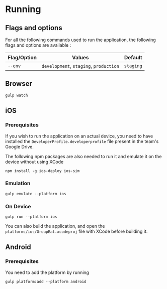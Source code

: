 # Running

## Flags and options

For all the following commands used to run the application, the following flags and options are available :

| Flag/Option          | Values                                 | Default   |
| -------------------- |:--------------------------------------:| ---------:|
| `--env`              | `development`, `staging`, `production` | `staging` |

## Browser

    gulp watch

## iOS

### Prerequisites

If you wish to run the application on an actual device, you need to have installed the `DeveloperProfile.developerprofile` file present in the team's Google Drive.

The following npm packages are also needed to run it and emulate it on the device without using XCode

    npm install -g ios-deploy ios-sim

### Emulation

    gulp emulate --platform ios

### On Device

    gulp run --platform ios

You can also build the application, and open the `platforms/ios/GroupEat.xcodeproj`
file with XCode before building it.

## Android

### Prerequisites

You need to add the platform by running

    gulp platform:add --platform android

